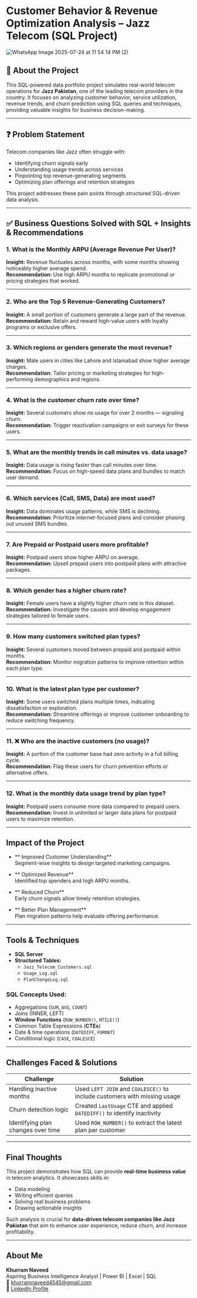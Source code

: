 # Customer Behavior & Revenue Optimization Analysis – Jazz Telecom (SQL Project)

![WhatsApp Image 2025-07-24 at 11 54 14 PM (2)](https://github.com/user-attachments/assets/82507cf8-8baf-41c9-bfe9-99613592f1d6)


## 🧠 About the Project  
This SQL-powered data portfolio project simulates real-world telecom operations for **Jazz Pakistan**, one of the leading telecom providers in the country. It focuses on analyzing customer behavior, service utilization, revenue trends, and churn prediction using SQL queries and techniques, providing valuable insights for business decision-making.

---

## ❓ Problem Statement  
Telecom companies like Jazz often struggle with:
- Identifying churn signals early  
- Understanding usage trends across services  
- Pinpointing top revenue-generating segments  
- Optimizing plan offerings and retention strategies  

This project addresses these pain points through structured SQL-driven data analysis.

---

## ✅ Business Questions Solved with SQL + Insights & Recommendations

### 1. What is the Monthly ARPU (Average Revenue Per User)?
**Insight:** Revenue fluctuates across months, with some months showing noticeably higher average spend.  
**Recommendation:** Use high ARPU months to replicate promotional or pricing strategies that worked.

---

### 2. Who are the Top 5 Revenue-Generating Customers?
**Insight:** A small portion of customers generate a large part of the revenue.  
**Recommendation:** Retain and reward high-value users with loyalty programs or exclusive offers.

---

### 3. Which regions or genders generate the most revenue?
**Insight:** Male users in cities like Lahore and Islamabad show higher average charges.  
**Recommendation:** Tailor pricing or marketing strategies for high-performing demographics and regions.

---

### 4. What is the customer churn rate over time?
**Insight:** Several customers show no usage for over 2 months — signaling churn.  
**Recommendation:** Trigger reactivation campaigns or exit surveys for these users.

---

### 5.  What are the monthly trends in call minutes vs. data usage?
**Insight:** Data usage is rising faster than call minutes over time.  
**Recommendation:** Focus on high-speed data plans and bundles to match user demand.

---

### 6.  Which services (Call, SMS, Data) are most used?
**Insight:** Data dominates usage patterns, while SMS is declining.  
**Recommendation:** Prioritize internet-focused plans and consider phasing out unused SMS bundles.

---

### 7.  Are Prepaid or Postpaid users more profitable?
**Insight:** Postpaid users show higher ARPU on average.  
**Recommendation:** Upsell prepaid users into postpaid plans with attractive packages.

---

### 8.  Which gender has a higher churn rate?
**Insight:** Female users have a slightly higher churn rate in this dataset.  
**Recommendation:** Investigate the causes and develop engagement strategies tailored to female users.

---

### 9.  How many customers switched plan types?
**Insight:** Several customers moved between prepaid and postpaid within months.  
**Recommendation:** Monitor migration patterns to improve retention within each plan type.

---

### 10.  What is the latest plan type per customer?
**Insight:** Some users switched plans multiple times, indicating dissatisfaction or exploration.  
**Recommendation:** Streamline offerings or improve customer onboarding to reduce switching frequency.

---

### 11. ❌ Who are the inactive customers (no usage)?
**Insight:** A portion of the customer base had zero activity in a full billing cycle.  
**Recommendation:** Flag these users for churn prevention efforts or alternative offers.

---

### 12.  What is the monthly data usage trend by plan type?
**Insight:** Postpaid users consume more data compared to prepaid users.  
**Recommendation:** Invest in unlimited or larger data plans for postpaid users to maximize retention.

---

##  Impact of the Project

- ** Improved Customer Understanding**  
  Segment-wise insights to design targeted marketing campaigns.

- ** Optimized Revenue**  
  Identified top spenders and high ARPU months.

- ** Reduced Churn**  
  Early churn signals allow timely retention strategies.

- ** Better Plan Management**  
  Plan migration patterns help evaluate offering performance.

---

## Tools & Techniques

- **SQL Server**
- **Structured Tables:**
  - `Jazz_Telecom_Customers.sql`
  - `Usage_Log.sql`
  - `PlanChangeLog.sql`

### SQL Concepts Used:

- Aggregations (`SUM`, `AVG`, `COUNT`)
- Joins (INNER, LEFT)
- **Window Functions** (`ROW_NUMBER()`, `NTILE()`)
- Common Table Expressions (**CTEs**)
- Date & time operations (`DATEDIFF`, `FORMAT`)
- Conditional logic (`CASE`, `COALESCE`)

---

## Challenges Faced & Solutions

| **Challenge**                        | **Solution**                                                                 |
|-------------------------------------|------------------------------------------------------------------------------|
| Handling inactive months            | Used `LEFT JOIN` and `COALESCE()` to include customers with missing usage   |
| Churn detection logic               | Created `LastUsage` CTE and applied `DATEDIFF()` to identify inactivity     |
| Identifying plan changes over time  | Used `ROW_NUMBER()` to extract the latest plan per customer                 |

---

##  Final Thoughts

This project demonstrates how SQL can provide **real-time business value** in telecom analytics. It showcases skills in:

- Data modeling  
- Writing efficient queries  
- Solving real business problems  
- Drawing actionable insights

Such analysis is crucial for **data-driven telecom companies like Jazz Pakistan** that aim to enhance user experience, reduce churn, and increase profitability.

---

## About Me

**Khurram Naveed**  
Aspiring Business Intelligence Analyst | Power BI | Excel | SQL  
📧 [khurramnaveed4545@gmail.com](mailto:khurramnaveed4545@gmail.com)  
🔗 [LinkedIn Profile](https://www.linkedin.com/in/khurram-naveed-0083851aa/)


